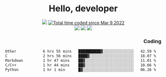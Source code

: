 # <div align='center' >Hello, developer</div>

<div align='center'>
  <a ><img src="https://img.shields.io/badge/dynamic/json?url=https%3A%2F%2Fapi.swo.moe%2Fstats%2Fgithub%2FFree-Aaron-Li&query=count&color=181717&label=GitHub&labelColor=282c34&logo=github&suffix=+follows&cacheSeconds=3600"></a>
  <a href="https://wakatime.com/@fe40087f-8eae-48dc-9950-ad0633db1591"><img src="https://wakatime.com/badge/user/fe40087f-8eae-48dc-9950-ad0633db1591.svg" alt="Total time coded since Mar 9 2022" /></a>
</div>
<div align='center'>
  <a><img src="https://img.shields.io/badge/Rookie-blue?style=plastic&logo=c&logoColor=blue&labelColor=F5B7DB"></a>
  <a><img src="https://img.shields.io/badge/Rookie-blue?style=plastic&logo=c%2B%2B&logoColor=blue&labelColor=F5B7DB"></a> 
  <a><img src="https://img.shields.io/badge/Rookie-blue?style=plastic&logo=python&logoColor=blue&labelColor=F5B7DB"></a> 
</div>

<div align='right'>
  <h3>Coding</h3>
</div>

<!--START_SECTION:waka-->

```txt
Other            6 hrs 55 mins   ██████████▓░░░░░░░░░░░░░░   42.59 %
C                2 hrs 56 mins   ████▓░░░░░░░░░░░░░░░░░░░░   18.07 %
Markdown         1 hr 47 mins    ██▓░░░░░░░░░░░░░░░░░░░░░░   11.01 %
C/C++            1 hr 44 mins    ██▓░░░░░░░░░░░░░░░░░░░░░░   10.66 %
Python           1 hr 1 min      █▓░░░░░░░░░░░░░░░░░░░░░░░   06.26 %
```

<!--END_SECTION:waka-->




